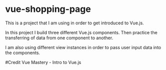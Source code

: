 # vue-shopping-page

This is a project that I am using in order to get introduced to Vue.js.

In this project I build three different Vue.js components.  Then practice the transferring of data from one component to another.

I am also using different view instances in order to pass user input data into the components.

#Credit
 Vue Mastery - Intro to Vue.js
